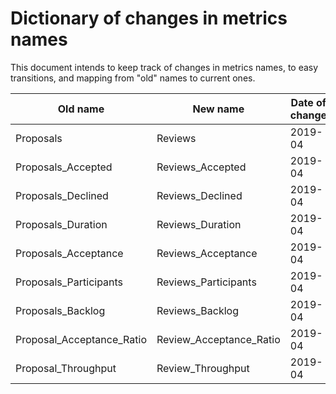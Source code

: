 # Dictionary of changes in metrics names

This document intends to keep track of changes in metrics names,
to easy transitions, and mapping from "old" names to current ones.

| Old name                  | New name                | Date of change | Comments             |
|---------------------------|-------------------------|----------------|----------------------|
| Proposals                 | Reviews                 | 2019-04        | Proposals to reviews |
| Proposals_Accepted        | Reviews_Accepted        | 2019-04        | Proposals to reviews |
| Proposals_Declined        | Reviews_Declined        | 2019-04        | Proposals to reviews |
| Proposals_Duration        | Reviews_Duration        | 2019-04        | Proposals to reviews |
| Proposals_Acceptance      | Reviews_Acceptance      | 2019-04        | Proposals to reviews |
| Proposals_Participants    | Reviews_Participants    | 2019-04        | Proposals to reviews |
| Proposals_Backlog         | Reviews_Backlog         | 2019-04        | Proposals to reviews |
| Proposal_Acceptance_Ratio | Review_Acceptance_Ratio | 2019-04        | Proposals to reviews |
| Proposal_Throughput       | Review_Throughput       | 2019-04        | Proposals to reviews |

